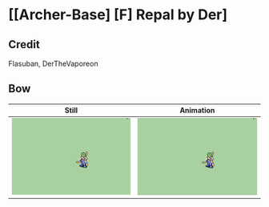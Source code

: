 # [\[Archer-Base\] \[F\] Repal by Der]

## Credit

Flasuban, DerTheVaporeon

## Bow

| Still | Animation |
| :---: | :-------: |
| ![Bow still](./Bow_000.png) | ![Bow animation](./Bow.gif) |
